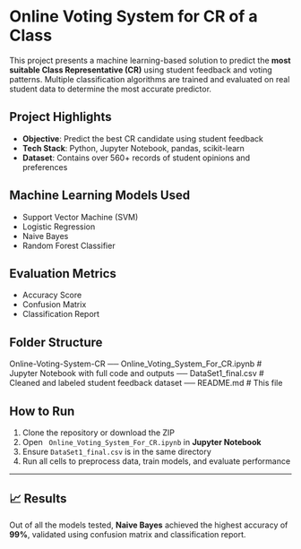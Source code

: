# Online Voting System for CR of a Class
This project presents a machine learning-based solution to predict the **most suitable Class Representative (CR)** using student feedback and voting patterns. Multiple classification algorithms are trained and evaluated on real student data to determine the most accurate predictor.

##  Project Highlights

-  **Objective**: Predict the best CR candidate using student feedback
-  **Tech Stack**: Python, Jupyter Notebook, pandas, scikit-learn
-  **Dataset**: Contains over 560+ records of student opinions and preferences

##  Machine Learning Models Used

-  Support Vector Machine (SVM)
-  Logistic Regression
-  Naive Bayes
-  Random Forest Classifier


##  Evaluation Metrics

-  Accuracy Score
-  Confusion Matrix
-  Classification Report


##  Folder Structure

Online-Voting-System-CR
── Online_Voting_System_For_CR.ipynb # Jupyter Notebook with full code and outputs
── DataSet1_final.csv # Cleaned and labeled student feedback dataset
── README.md # This file


##  How to Run

1. Clone the repository or download the ZIP
2. Open ` Online_Voting_System_For_CR.ipynb` in **Jupyter Notebook**
3. Ensure `DataSet1_final.csv` is in the same directory
4. Run all cells to preprocess data, train models, and evaluate performance

---

## 📈 Results

Out of all the models tested, **Naive Bayes** achieved the highest accuracy of **99%**, validated using confusion matrix and classification report.
